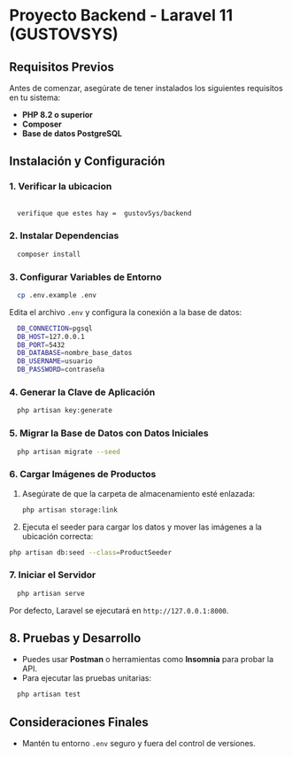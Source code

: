 # Proyecto Backend - Laravel 11 (GUSTOVSYS)

## Requisitos Previos

Antes de comenzar, asegúrate de tener instalados los siguientes requisitos en tu sistema:

- **PHP 8.2 o superior**
- **Composer**
- **Base de datos PostgreSQL**

## Instalación y Configuración

### 1. Verificar la ubicacion
```sh
  
  verifique que estes hay =  gustovSys/backend
```

### 2. Instalar Dependencias
```sh
  composer install
```

### 3. Configurar Variables de Entorno
```sh
  cp .env.example .env
```
Edita el archivo `.env` y configura la conexión a la base de datos:
```sh
  DB_CONNECTION=pgsql
  DB_HOST=127.0.0.1
  DB_PORT=5432
  DB_DATABASE=nombre_base_datos
  DB_USERNAME=usuario
  DB_PASSWORD=contraseña
```

### 4. Generar la Clave de Aplicación
```sh
  php artisan key:generate
```

### 5. Migrar la Base de Datos con Datos Iniciales
```sh
  php artisan migrate --seed
```

### 6. Cargar Imágenes de Productos
1. Asegúrate de que la carpeta de almacenamiento esté enlazada:
   ```sh
   php artisan storage:link
   ```
2.  Ejecuta el seeder para cargar los datos y mover las imágenes a la ubicación correcta:
   ```sh
   php artisan db:seed --class=ProductSeeder
   ```

### 7. Iniciar el Servidor
```sh
  php artisan serve
```
Por defecto, Laravel se ejecutará en `http://127.0.0.1:8000`.

## 8. Pruebas y Desarrollo
- Puedes usar **Postman** o herramientas como **Insomnia** para probar la API.
- Para ejecutar las pruebas unitarias:
```sh
  php artisan test
```

## Consideraciones Finales
- Mantén tu entorno `.env` seguro y fuera del control de versiones.
